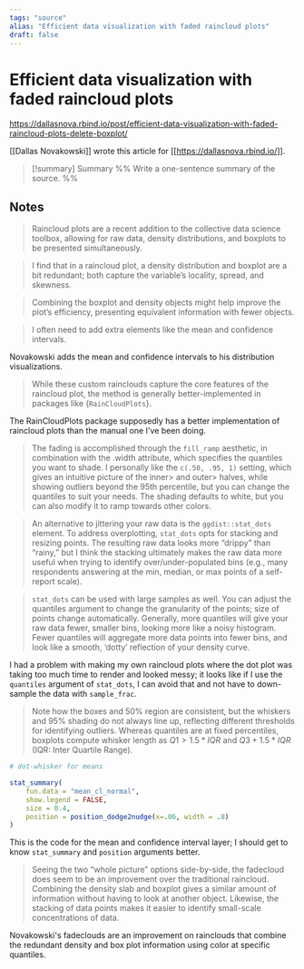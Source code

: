 ```yaml
---
tags: "source"
alias: "Efficient data visualization with faded raincloud plots"
draft: false
---
```

# Efficient data visualization with faded raincloud plots

https://dallasnova.rbind.io/post/efficient-data-visualization-with-faded-raincloud-plots-delete-boxplot/

[[Dallas Novakowski]] wrote this article for [[https://dallasnova.rbind.io/]].
> [!summary] Summary
> %% Write a one-sentence summary of the source. %%

## Notes
> Raincloud plots are a recent addition to the collective data science toolbox, allowing for raw data, density distributions, and boxplots to be presented simultaneously.

> I find that in a raincloud plot, a density distribution and boxplot are a bit redundant; both capture the variable’s locality, spread, and skewness.

> Combining the boxplot and density objects might help improve the plot’s efficiency, presenting equivalent information with fewer objects.

> I often need to add extra elements like the mean and confidence intervals.

 Novakowski adds the mean and confidence intervals to his distribution visualizations.

> While these custom rainclouds capture the core features of the raincloud plot, the method is generally better-implemented in packages like {`RainCloudPlots`}.

 The RainCloudPlots package supposedly has a better implementation of raincloud plots than the manual one I've been doing.

> The fading is accomplished through the `fill_ramp` aesthetic, in combination with the .width attribute, which specifies the quantiles you want to shade. I personally like the `c(.50, .95, 1)` setting, which gives an intuitive picture of the inner> and outer> halves, while showing outliers beyond the 95th percentile, but you can change the quantiles to suit your needs. The shading defaults to white, but you can also modify it to ramp towards other colors.

> An alternative to jittering your raw data is the `ggdist::stat_dots` element. To address overplotting, `stat_dots` opts for stacking and resizing points. The resulting raw data looks more “drippy” than “rainy,” but I think the stacking ultimately makes the raw data more useful when trying to identify over/under-populated bins (e.g., many respondents answering at the min, median, or max points of a self-report scale).

> `stat_dots` can be used with large samples as well. You can adjust the quantiles argument to change the granularity of the points; size of points change automatically. Generally, more quantiles will give your raw data fewer, smaller bins, looking more like a noisy histogram. Fewer quantiles will aggregate more data points into fewer bins, and look like a smooth, ‘dotty’ reflection of your density curve.

 I had a problem with making my own raincloud plots where the dot plot was taking too much time to render and looked messy; it looks like if I use the `quantiles` argument of `stat_dots`, I can avoid that and not have to down-sample the data with `sample_frac`.

> Note how the boxes and 50% region are consistent, but the whiskers and 95% shading do not always line up, reflecting different thresholds for identifying outliers. Whereas quantiles are at fixed percentiles, boxplots compute whisker length as $Q1 > 1.5*IQR$ and $Q3 + 1.5*IQR$ (IQR: Inter Quartile Range).

```r
# dot-whisker for means

stat_summary(
	fun.data = "mean_cl_normal",
	show.legend = FALSE,
	size = 0.4,
    position = position_dodge2nudge(x=.06, width = .8)
)
```

 This is the code for the mean and confidence interval layer; I should get to know `stat_summary` and `position` arguments better.

> Seeing the two “whole picture” options side-by-side, the fadecloud does seem to be an improvement over the traditional raincloud. Combining the density slab and boxplot gives a similar amount of information without having to look at another object. Likewise, the stacking of data points makes it easier to identify small-scale concentrations of data.

 Novakowski's fadeclouds are an improvement on rainclouds that combine the redundant density and box plot information using color at specific quantiles.